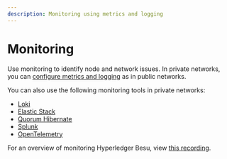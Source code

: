 ```yaml
---
description: Monitoring using metrics and logging
---
```


# Monitoring

Use monitoring to identify node and network issues. In private networks, you can
[configure metrics and logging](../../../public-networks/how-to/monitor/index.md) as in public
networks.

You can also use the following monitoring tools in private networks:

- [Loki](loki.md)
- [Elastic Stack](elastic-stack.md)
- [Quorum Hibernate](quorum-hibernate.md)
- [Splunk](splunk.md)
- [OpenTelemetry](opentelemetry.md)

For an overview of monitoring Hyperledger Besu, view
[this recording](https://www.youtube.com/watch?v=7BuutRe0I28&feature=youtu.be).
